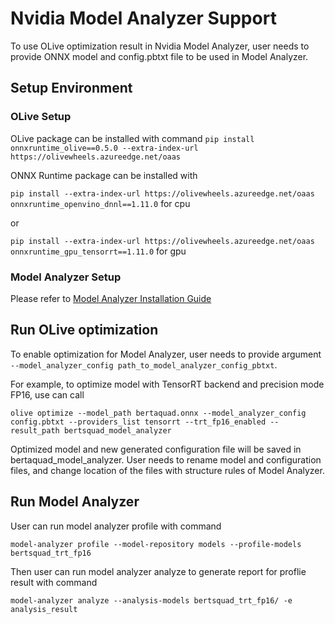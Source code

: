 # Nvidia Model Analyzer Support

To use OLive optimization result in Nvidia Model Analyzer, user needs to provide ONNX model and config.pbtxt file to be used in Model Analyzer.

## Setup Environment
### OLive Setup 
OLive package can be installed with command `pip install onnxruntime_olive==0.5.0 --extra-index-url https://olivewheels.azureedge.net/oaas` 

ONNX Runtime package can be installed with

`pip install --extra-index-url https://olivewheels.azureedge.net/oaas onnxruntime_openvino_dnnl==1.11.0` for cpu

or 

`pip install --extra-index-url https://olivewheels.azureedge.net/oaas onnxruntime_gpu_tensorrt==1.11.0` for gpu

### Model Analyzer Setup
Please refer to [Model Analyzer Installation Guide](https://github.com/triton-inference-server/model_analyzer/blob/main/docs/install.md)


## Run OLive optimization
To enable optimization for Model Analyzer, user needs to provide argument `--model_analyzer_config path_to_model_analyzer_config_pbtxt`.

For example, to optimize model with TensorRT backend and precision mode FP16, use can call 

`olive optimize --model_path bertaquad.onnx --model_analyzer_config config.pbtxt --providers_list tensorrt --trt_fp16_enabled --result_path bertsquad_model_analyzer`

Optimized model and new generated configuration file will be saved in bertaquad_model_analyzer. User needs to rename model and configuration files, and change location of the files with structure rules of Model Analyzer. 

## Run Model Analyzer
User can run model analyzer profile with command 

`model-analyzer profile --model-repository models --profile-models bertsquad_trt_fp16`

Then user can run model analyzer analyze to generate report for proflie result with command 

`model-analyzer analyze --analysis-models bertsquad_trt_fp16/ -e analysis_result`

